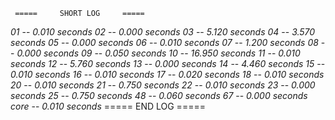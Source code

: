      =====     SHORT LOG     =====     
*01*	--	*0.010 seconds*
*02*	--	*0.000 seconds*
*03*	--	*5.120 seconds*
*04*	--	*3.570 seconds*
*05*	--	*0.000 seconds*
*06*	--	*0.010 seconds*
*07*	--	*1.200 seconds*
*08*	--	*0.000 seconds*
*09*	--	*0.050 seconds*
*10*	--	*16.950 seconds*
*11*	--	*0.010 seconds*
*12*	--	*5.760 seconds*
*13*	--	*0.000 seconds*
*14*	--	*4.460 seconds*
*15*	--	*0.010 seconds*
*16*	--	*0.010 seconds*
*17*	--	*0.020 seconds*
*18*	--	*0.010 seconds*
*20*	--	*0.010 seconds*
*21*	--	*0.750 seconds*
*22*	--	*0.010 seconds*
*23*	--	*0.000 seconds*
*25*	--	*0.750 seconds*
*48*	--	*0.060 seconds*
*67*	--	*0.000 seconds*
*core*	--	*0.010 seconds*
     =====     END LOG     =====     
